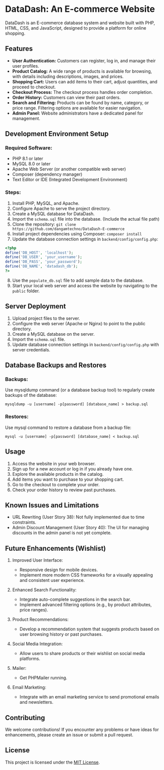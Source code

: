# DataDash: An E-commerce Website

DataDash is an E-commerce database system and website built with PHP, HTML, CSS, and JavaScript, designed to provide a platform for online shopping.

## Features

- **User Authentication:** Customers can register, log in, and manage their user profiles.
- **Product Catalog:** A wide range of products is available for browsing, with details including descriptions, images, and prices.
- **Shopping Cart:** Users can add items to their cart, adjust quantities, and proceed to checkout.
- **Checkout Process:** The checkout process handles order completion.
- **Order History:** Customers can view their past orders.
- **Search and Filtering:** Products can be found by name, category, or price range. Filtering options are available for easier navigation.
- **Admin Panel:** Website administrators have a dedicated panel for management.

## Development Environment Setup

### Required Software:
- PHP 8.1 or later
- MySQL 8.0 or later
- Apache Web Server (or another compatible web server)
- Composer (dependency manager)
- Text Editor or IDE (Integrated Development Environment)

### Steps:
1. Install PHP, MySQL, and Apache.
2. Configure Apache to serve the project directory.
3. Create a MySQL database for DataDash.
4. Import the `schema.sql` file into the database. (Include the actual file path)
5. Clone the repository: `git clone https://github.com/dangamtechno/DataDash-E-commerce`
6. Install project dependencies using Composer: `composer install`
7. Update the database connection settings in `backend/config/config.php`:

```php
<?php
define('DB_HOST', 'localhost');
define('DB_USER', 'your_username');
define('DB_PASS', 'your_password');
define('DB_NAME', 'datadash_db');
?>
```

8. Use the `populate_db.sql` file to add sample data to the database.
9. Start your local web server and access the website by navigating to the `public` folder.

## Server Deployment

1. Upload project files to the server.
2. Configure the web server (Apache or Nginx) to point to the public directory.
3. Create a MySQL database on the server.
4. Import the `schema.sql` file.
5. Update database connection settings in `backend/config/config.php` with server credentials.

## Database Backups and Restores

### Backups:
Use mysqldump command (or a database backup tool) to regularly create backups of the database:
```
mysqldump -u [username] -p[password] [database_name] > backup.sql
```

### Restores:
Use mysql command to restore a database from a backup file:
```
mysql -u [username] -p[password] [database_name] < backup.sql
```

## Usage

1. Access the website in your web browser.
2. Sign up for a new account or log in if you already have one.
3. Explore the available products in the catalog.
4. Add items you want to purchase to your shopping cart.
5. Go to the checkout to complete your order.
6. Check your order history to review past purchases.

## Known Issues and Limitations

- URL Rewriting (User Story 38): Not fully implemented due to time constraints.
- Admin Discount Management (User Story 40): The UI for managing discounts in the admin panel is not yet complete.

## Future Enhancements (Wishlist)

1. Improved User Interface:
   - Responsive design for mobile devices.
   - Implement more modern CSS frameworks for a visually appealing and consistent user experience.

2. Enhanced Search Functionality:
   - Integrate auto-complete suggestions in the search bar.
   - Implement advanced filtering options (e.g., by product attributes, price ranges).

3. Product Recommendations:
   - Develop a recommendation system that suggests products based on user browsing history or past purchases.

4. Social Media Integration:
   - Allow users to share products or their wishlist on social media platforms.
  
5. Mailer:
   - Get PHPMailer running.

6. Email Marketing:
   - Integrate with an email marketing service to send promotional emails and newsletters.

## Contributing

We welcome contributions! If you encounter any problems or have ideas for enhancements, please create an issue or submit a pull request.

## License

This project is licensed under the [MIT License](LICENSE).
